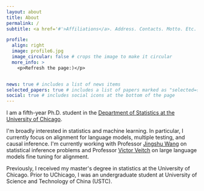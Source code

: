```yaml
---
layout: about
title: About
permalink: /
subtitle: <a href='#'>Affiliations</a>. Address. Contacts. Motto. Etc.

profile:
  align: right
  image: profile6.jpg
  image_circular: false # crops the image to make it circular
  more_info: >
    <p>Refresh the page:)</p>


news: true # includes a list of news items
selected_papers: true # includes a list of papers marked as "selected={true}"
social: true # includes social icons at the bottom of the page
---
```


I am a fifth-year Ph.D. student in the [Department of Statistics at the University of Chicago](https://stat.uchicago.edu/).

I'm broadly interested in statistics and machine learning. In particular, I currently focus on alignment for language models, multiple testing, and causal inference. I'm currently working with Professor [Jingshu Wang](https://jingshuw.org/) on statistical inference problems and Professor [Victor Veitch](http://victorveitch.com/) on large language models fine tuning for alignment.
 
Previously, I received my master's degree in statistics at the University of Chicago. Prior to UChicago, I was an undergraduate student at University of Science and Technology of China (USTC).
